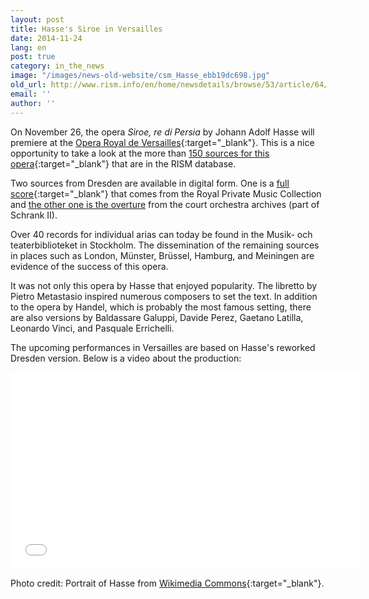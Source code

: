```yaml
---
layout: post
title: Hasse's Siroe in Versailles
date: 2014-11-24
lang: en
post: true
category: in_the_news
image: "/images/news-old-website/csm_Hasse_ebb19dc698.jpg"
old_url: http://www.rism.info/en/home/newsdetails/browse/53/article/64/hasses-siroe-in-versailles.html
email: ''
author: ''
---
```


On November 26, the opera _Siroe, re di Persia_ by Johann Adolf Hasse will premiere at the [Opera Royal de Versailles](http://www.chateauversailles-spectacles.fr/fr/spectacles/2014/hasse-siroe){:target="_blank"}. This is a nice opportunity to take a look at the more than [150 sources for this opera](https://opac.rism.info/search?View=rism&q=Siroe+hasse){:target="_blank"} that are in the RISM database.

Two sources from Dresden are available in digital form. One is a [full score](https://opac.rism.info/search?id=270000654&db=251&View=rism){:target="_blank"} that comes from the Royal Private Music Collection and [the other one is the overture](https://opac.rism.info/search?id=270000694&db=251&View=rism "external-link-new-window") from the court orchestra archives (part of Schrank II).

Over 40 records for individual arias can today be found in the Musik- och teaterbiblioteket in Stockholm. The dissemination of the remaining sources in places such as London, Münster, Brüssel, Hamburg, and Meiningen are evidence of the success of this opera.

It was not only this opera by Hasse that enjoyed popularity. The libretto by Pietro Metastasio inspired numerous composers to set the text. In addition to the opera by Handel, which is probably the most famous setting, there are also versions by Baldassare Galuppi, Davide Perez, Gaetano Latilla, Leonardo Vinci, and Pasquale Errichelli.

The upcoming performances in Versailles are based on Hasse's reworked Dresden version. Below is a video about the production:

<iframe width="560" height="315" src="//www.youtube.com/embed/Su6tW2-0SpQ" frameborder="0" allowfullscreen></iframe>


Photo credit: Portrait of Hasse from [Wikimedia Commons](http://commons.wikimedia.org/wiki/File:Johann_Adolf_Hasse.jpg){:target="_blank"}.
